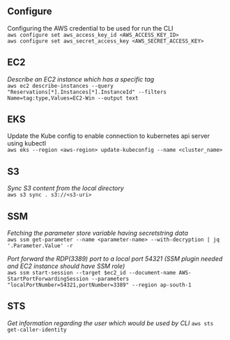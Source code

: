 ## Configure
Configuring the AWS credential to be used for run the CLI   
`aws configure set aws_access_key_id <AWS_ACCESS_KEY_ID>`  
`aws configure set aws_secret_access_key <AWS_SECRET_ACCESS_KEY>`

## EC2
_Describe an EC2 instance which has a specific tag_  
`aws ec2 describe-instances --query "Reservations[*].Instances[*].InstanceId" --filters Name=tag:type,Values=EC2-Win --output text`

## EKS
Update the Kube config to enable connection to kubernetes api server using kubectl  
`aws eks --region <aws-region> update-kubeconfig --name <cluster_name>`

## S3
_Sync S3 content from the local directory_  
`aws s3 sync . s3://<s3-uri>`

## SSM
_Fetching the parameter store variable having secretstring data_  
`aws ssm get-parameter --name <parameter-name> --with-decryption | jq '.Parameter.Value' -r`

_Port forward the RDP(3389) port to a local port 54321 (SSM plugin needed and EC2 instance should have SSM role)_  
`aws ssm start-session --target $ec2_id --document-name AWS-StartPortForwardingSession --parameters "localPortNumber=54321,portNumber=3389" --region ap-south-1`

## STS
_Get information regarding the user which would be used by CLI_
`aws sts get-caller-identity`
